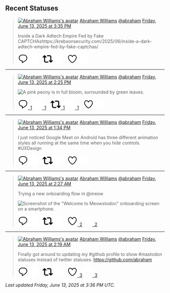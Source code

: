 ## Recent Statuses

> <a href="https://indieweb.social/@abraham"><img alt="Abraham Williams's avatar" src="https://cdn.masto.host/indiewebsocial/accounts/avatars/109/292/540/382/343/163/original/d00f2e03ce9c85b1.jpg" height="24" width="24" ></a> [Abraham Williams](https://indieweb.social/@abraham) [@abraham](https://indieweb.social/@abraham) [Friday, June 13, 2025 at 3:35 PM](https://indieweb.social/@abraham/114676788910922829)
>
> Inside a Dark Adtech Empire Fed by Fake CAPTCHAshttps://krebsonsecurity.com/2025/06/inside-a-dark-adtech-empire-fed-by-fake-captchas/
>
> [![Reply](./images/reply_light.svg#gh-light-mode-only "Reply")](https://indieweb.social/@abraham/114676788910922829#gh-light-mode-only)[![Reply](./images/reply.svg#gh-dark-mode-only "Reply")](https://indieweb.social/@abraham/114676788910922829#gh-dark-mode-only)&emsp;[![Boost](./images/retweet_light.svg#gh-light-mode-only "Boost")](https://indieweb.social/@abraham/114676788910922829#gh-light-mode-only)[![Boost](./images/retweet.svg#gh-dark-mode-only "Boost")](https://indieweb.social/@abraham/114676788910922829#gh-dark-mode-only)&emsp;[![Favorite](./images/like_light.svg#gh-light-mode-only "Favorite")](https://indieweb.social/@abraham/114676788910922829#gh-light-mode-only)[![Favorite](./images/like.svg#gh-dark-mode-only "Favorite")](https://indieweb.social/@abraham/114676788910922829#gh-dark-mode-only)


---

> <a href="https://indieweb.social/@abraham"><img alt="Abraham Williams's avatar" src="https://cdn.masto.host/indiewebsocial/accounts/avatars/109/292/540/382/343/163/original/d00f2e03ce9c85b1.jpg" height="24" width="24" ></a> [Abraham Williams](https://indieweb.social/@abraham) [@abraham](https://indieweb.social/@abraham) [Friday, June 13, 2025 at 2:25 PM](https://indieweb.social/@abraham/114676514679647126)
>
> 
>
> ![A pink peony is in full bloom, surrounded by green leaves.](https://cdn.masto.host/indiewebsocial/media_attachments/files/114/676/514/538/211/779/original/23dbff772e86223b.jpg)
>
> [![Reply](./images/reply_light.svg#gh-light-mode-only "Reply")&ensp;1](https://indieweb.social/@abraham/114676514679647126#gh-light-mode-only)[![Reply](./images/reply.svg#gh-dark-mode-only "Reply")&ensp;1](https://indieweb.social/@abraham/114676514679647126#gh-dark-mode-only)&emsp;[![Boost](./images/retweet_light.svg#gh-light-mode-only "Boost")&ensp;1](https://indieweb.social/@abraham/114676514679647126#gh-light-mode-only)[![Boost](./images/retweet.svg#gh-dark-mode-only "Boost")&ensp;1](https://indieweb.social/@abraham/114676514679647126#gh-dark-mode-only)&emsp;[![Favorite](./images/like_light.svg#gh-light-mode-only "Favorite")](https://indieweb.social/@abraham/114676514679647126#gh-light-mode-only)[![Favorite](./images/like.svg#gh-dark-mode-only "Favorite")](https://indieweb.social/@abraham/114676514679647126#gh-dark-mode-only)


---

> <a href="https://indieweb.social/@abraham"><img alt="Abraham Williams's avatar" src="https://cdn.masto.host/indiewebsocial/accounts/avatars/109/292/540/382/343/163/original/d00f2e03ce9c85b1.jpg" height="24" width="24" ></a> [Abraham Williams](https://indieweb.social/@abraham) [@abraham](https://indieweb.social/@abraham) [Friday, June 13, 2025 at 1:34 PM](https://indieweb.social/@abraham/114676313968052676)
>
> I just noticed Google Meet on Android has three different animation styles all running at the same time when you hide controls. #UXDesign
>
> [![Reply](./images/reply_light.svg#gh-light-mode-only "Reply")](https://indieweb.social/@abraham/114676313968052676#gh-light-mode-only)[![Reply](./images/reply.svg#gh-dark-mode-only "Reply")](https://indieweb.social/@abraham/114676313968052676#gh-dark-mode-only)&emsp;[![Boost](./images/retweet_light.svg#gh-light-mode-only "Boost")](https://indieweb.social/@abraham/114676313968052676#gh-light-mode-only)[![Boost](./images/retweet.svg#gh-dark-mode-only "Boost")](https://indieweb.social/@abraham/114676313968052676#gh-dark-mode-only)&emsp;[![Favorite](./images/like_light.svg#gh-light-mode-only "Favorite")](https://indieweb.social/@abraham/114676313968052676#gh-light-mode-only)[![Favorite](./images/like.svg#gh-dark-mode-only "Favorite")](https://indieweb.social/@abraham/114676313968052676#gh-dark-mode-only)


---

> <a href="https://indieweb.social/@abraham"><img alt="Abraham Williams's avatar" src="https://cdn.masto.host/indiewebsocial/accounts/avatars/109/292/540/382/343/163/original/d00f2e03ce9c85b1.jpg" height="24" width="24" ></a> [Abraham Williams](https://indieweb.social/@abraham) [@abraham](https://indieweb.social/@abraham) [Friday, June 13, 2025 at 2:27 AM](https://indieweb.social/@abraham/114673688637980534)
>
> Trying a new onboarding flow in @meow
>
> ![Screenshot of the "Welcome to Meowstodon" onboarding screen on a smartphone.](https://cdn.masto.host/indiewebsocial/media_attachments/files/114/673/688/526/731/692/original/5fb8d73ca6ffa832.jpeg)
>
> [![Reply](./images/reply_light.svg#gh-light-mode-only "Reply")](https://indieweb.social/@abraham/114673688637980534#gh-light-mode-only)[![Reply](./images/reply.svg#gh-dark-mode-only "Reply")](https://indieweb.social/@abraham/114673688637980534#gh-dark-mode-only)&emsp;[![Boost](./images/retweet_light.svg#gh-light-mode-only "Boost")](https://indieweb.social/@abraham/114673688637980534#gh-light-mode-only)[![Boost](./images/retweet.svg#gh-dark-mode-only "Boost")](https://indieweb.social/@abraham/114673688637980534#gh-dark-mode-only)&emsp;[![Favorite](./images/like_light.svg#gh-light-mode-only "Favorite")&ensp;2](https://indieweb.social/@abraham/114673688637980534#gh-light-mode-only)[![Favorite](./images/like.svg#gh-dark-mode-only "Favorite")&ensp;2](https://indieweb.social/@abraham/114673688637980534#gh-dark-mode-only)


---

> <a href="https://indieweb.social/@abraham"><img alt="Abraham Williams's avatar" src="https://cdn.masto.host/indiewebsocial/accounts/avatars/109/292/540/382/343/163/original/d00f2e03ce9c85b1.jpg" height="24" width="24" ></a> [Abraham Williams](https://indieweb.social/@abraham) [@abraham](https://indieweb.social/@abraham) [Friday, June 13, 2025 at 2:19 AM](https://indieweb.social/@abraham/114673657175531570)
>
> Finally got around to updating my #github profile to show #mastodon statuses instead of twitter statuses. https://github.com/abraham
>
> [![Reply](./images/reply_light.svg#gh-light-mode-only "Reply")](https://indieweb.social/@abraham/114673657175531570#gh-light-mode-only)[![Reply](./images/reply.svg#gh-dark-mode-only "Reply")](https://indieweb.social/@abraham/114673657175531570#gh-dark-mode-only)&emsp;[![Boost](./images/retweet_light.svg#gh-light-mode-only "Boost")](https://indieweb.social/@abraham/114673657175531570#gh-light-mode-only)[![Boost](./images/retweet.svg#gh-dark-mode-only "Boost")](https://indieweb.social/@abraham/114673657175531570#gh-dark-mode-only)&emsp;[![Favorite](./images/like_light.svg#gh-light-mode-only "Favorite")&ensp;3](https://indieweb.social/@abraham/114673657175531570#gh-light-mode-only)[![Favorite](./images/like.svg#gh-dark-mode-only "Favorite")&ensp;3](https://indieweb.social/@abraham/114673657175531570#gh-dark-mode-only)


_Last updated Friday, June 13, 2025 at 3:36 PM UTC._
